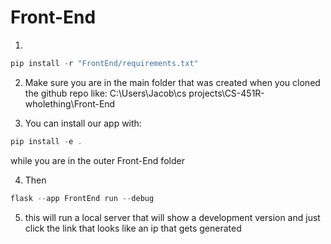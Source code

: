 # Front-End

1. 
```powershell
pip install -r "FrontEnd/requirements.txt"
```

2. Make sure you are in the main folder that was created when you cloned the github repo like:
C:\Users\Jacob\cs projects\CS-451R-wholething\Front-End

3. You can install our app with:
```powershell
pip install -e .
```
while you are in the outer Front-End folder

4. Then 
```powershell
flask --app FrontEnd run --debug
```

5. this will run a local server that will show a development version and just click the link that looks like an ip that gets generated
